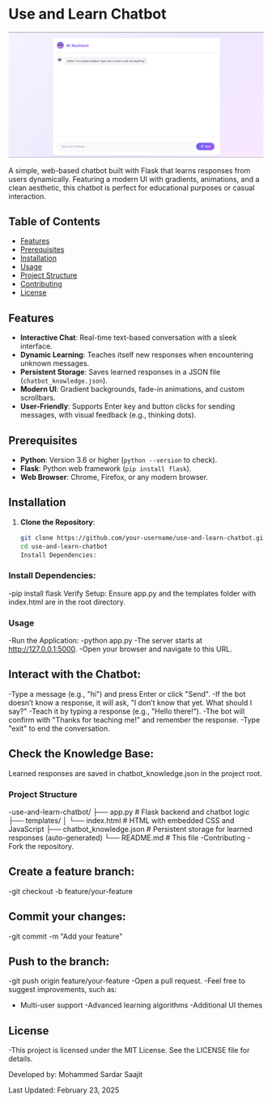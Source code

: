 # Use and Learn Chatbot

![Chatbot interface showing a conversation](https://github.com/MohammedSardarSaajit4488/ChatBot/blob/main/chatbot%20project/image.png) <!-- Add a screenshot if you have one -->

A simple, web-based chatbot built with Flask that learns responses from users dynamically. Featuring a modern UI with gradients, animations, and a clean aesthetic, this chatbot is perfect for educational purposes or casual interaction.

## Table of Contents
- [Features](#features)
- [Prerequisites](#prerequisites)
- [Installation](#installation)
- [Usage](#usage)
- [Project Structure](#project-structure)
- [Contributing](#contributing)
- [License](#license)

## Features
- **Interactive Chat**: Real-time text-based conversation with a sleek interface.
- **Dynamic Learning**: Teaches itself new responses when encountering unknown messages.
- **Persistent Storage**: Saves learned responses in a JSON file (`chatbot_knowledge.json`).
- **Modern UI**: Gradient backgrounds, fade-in animations, and custom scrollbars.
- **User-Friendly**: Supports Enter key and button clicks for sending messages, with visual feedback (e.g., thinking dots).

## Prerequisites
- **Python**: Version 3.6 or higher (`python --version` to check).
- **Flask**: Python web framework (`pip install flask`).
- **Web Browser**: Chrome, Firefox, or any modern browser.

## Installation
1. **Clone the Repository**:
   ```bash
   git clone https://github.com/your-username/use-and-learn-chatbot.git
   cd use-and-learn-chatbot
   Install Dependencies:

### Install Dependencies:

-pip install flask
Verify Setup: Ensure app.py and the templates folder with index.html are in the root directory.

### Usage

   -Run the Application:
   -python app.py
   -The server starts at http://127.0.0.1:5000.
   -Open your browser and navigate to this URL.

## Interact with the Chatbot:

   -Type a message (e.g., "hi") and press Enter or click "Send".
   -If the bot doesn’t know a response, it will ask, "I don’t know that yet. What should I say?"
   -Teach it by typing a response (e.g., "Hello there!").
   -The bot will confirm with "Thanks for teaching me!" and remember the response.
   -Type "exit" to end the conversation.

## Check the Knowledge Base:

Learned responses are saved in chatbot_knowledge.json in the project root.

### Project Structure

   -use-and-learn-chatbot/
   ├── app.py                # Flask backend and chatbot logic
   ├── templates/
   │   └── index.html        # HTML with embedded CSS and JavaScript
   ├── chatbot_knowledge.json # Persistent storage for learned responses (auto-generated)
   └── README.md             # This file
   -Contributing
   -Fork the repository.

## Create a feature branch:

   -git checkout -b feature/your-feature
## Commit your changes:

   -git commit -m "Add your feature"

## Push to the branch:
   -git push origin feature/your-feature
   -Open a pull request.
   -Feel free to suggest improvements, such as:
   - Multi-user support
   -Advanced learning algorithms
   -Additional UI themes

## License

   -This project is licensed under the MIT License. See the LICENSE file for details. <!-- Add a LICENSE file if you choose to include one -->

Developed by: Mohammed Sardar Saajit

Last Updated: February 23, 2025
